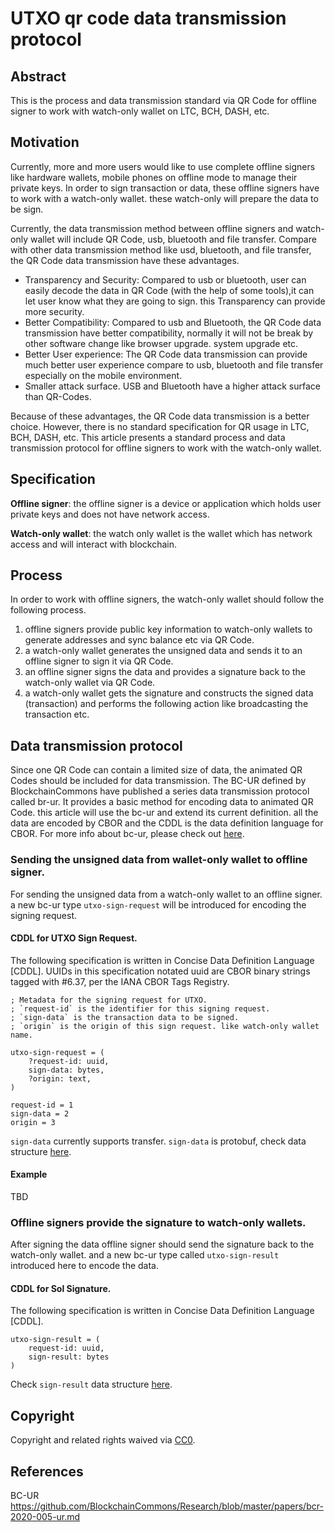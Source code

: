 # UTXO qr code data transmission protocol

## Abstract

This is the process and data transmission standard via QR Code for offline signer to work with watch-only wallet on LTC, BCH, DASH, etc.

## Motivation

Currently, more and more users would like to use complete offline signers like hardware wallets,
mobile phones on offline mode to manage their private keys. In order to sign transaction or data,
these offline signers have to work with a watch-only wallet. these watch-only will prepare the data to be sign.

Currently, the data transmission method between offline signers and watch-only wallet will include QR Code, usb, bluetooth and file transfer.
Compare with other data transmission method like usd, bluetooth, and file transfer, the QR Code data transmission have these advantages.

- Transparency and Security: Compared to usb or bluetooth, user can easily decode the data in QR Code (with the help of some tools),it can let user know what they are going to sign. this Transparency can provide more security.
- Better Compatibility: Compared to usb and Bluetooth, the QR Code data transmission have better compatibility, normally it will not be break by other software change like browser upgrade. system upgrade etc.
- Better User experience: The QR Code data transmission can provide much better user experience compare to usb, bluetooth and file transfer especially on the mobile environment.
- Smaller attack surface. USB and Bluetooth have a higher attack surface than QR-Codes.

Because of these advantages, the QR Code data transmission is a better choice. However, there is no standard specification for QR usage in LTC, BCH, DASH, etc.
This article presents a standard process and data transmission protocol for offline signers to work with the watch-only wallet.

## Specification

**Offline signer**: the offline signer is a device or application which holds user private keys and does not have network access.

**Watch-only wallet**: the watch only wallet is the wallet which has network access and will interact with blockchain.

## Process
In order to work with offline signers, the watch-only wallet should follow the following process.
1. offline signers provide public key information to watch-only wallets to generate addresses and sync balance etc via QR Code.
2. a watch-only wallet generates the unsigned data and sends it to an offline signer to sign it via QR Code.
3. an offline signer signs the data and provides a signature back to the watch-only wallet via QR Code.
4. a watch-only wallet gets the signature and constructs the signed data (transaction) and performs the following action like broadcasting the transaction etc.

## Data transmission protocol

Since one QR Code can contain a limited size of data, the animated QR Codes should be included for data transmission.
The BC-UR defined by BlockchainCommons have published a series data transmission protocol called br-ur.
It provides a basic method for encoding data to animated QR Code. this article will use the bc-ur and extend its current definition.
all the data are encoded by CBOR and the CDDL is the data definition language for CBOR. For more info about bc-ur,
please check out [here](https://github.com/BlockchainCommons/Research/blob/master/papers/bcr-2020-005-ur.md).

### Sending the unsigned data from wallet-only wallet to offline signer.
For sending the unsigned data from a watch-only wallet to an offline signer. a new bc-ur type `utxo-sign-request` will be introduced for encoding the signing request.

#### CDDL for UTXO Sign Request.
The following specification is written in Concise Data Definition Language [CDDL].
UUIDs in this specification notated uuid are CBOR binary strings tagged with #6.37, per the IANA CBOR Tags Registry.

```
; Metadata for the signing request for UTXO.
; `request-id` is the identifier for this signing request.
; `sign-data` is the transaction data to be signed.
; `origin` is the origin of this sign request. like watch-only wallet name. 

utxo-sign-request = (
    ?request-id: uuid,
    sign-data: bytes,
    ?origin: text,
)

request-id = 1
sign-data = 2
origin = 3
```

`sign-data` currently supports transfer. `sign-data` is protobuf, check data structure [here](https://github.com/KeystoneHQ/keystone-sdk-rust/blob/master/libs/ur-registry/proto/base.proto).


#### Example
TBD

### Offline signers provide the signature to watch-only wallets.
After signing the data offline signer should send the signature back to the watch-only wallet. and a new bc-ur type called `utxo-sign-result` introduced here to encode the data.

#### CDDL for Sol Signature.
The following specification is written in Concise Data Definition Language [CDDL].

```
utxo-sign-result = (
    request-id: uuid,
    sign-result: bytes
)
```

Check `sign-result` data structure [here](https://github.com/KeystoneHQ/keystone-sdk-rust/blob/master/libs/ur-registry/proto/base.proto).

## Copyright
Copyright and related rights waived via [CC0](https://creativecommons.org/publicdomain/zero/1.0/).

## References
BC-UR https://github.com/BlockchainCommons/Research/blob/master/papers/bcr-2020-005-ur.md
